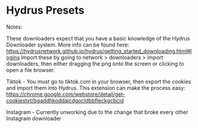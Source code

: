 # Hydrus Presets
Notes:

These downloaders expect that you have a basic knowledge of the Hydrus Downloader system. More info can be found here: https://hydrusnetwork.github.io/hydrus/getting_started_downloading.html#logins
Import these by going to network > downloaders > import downloaders, then either dragging the png onto the screen or clicking to open a file browser.

Tiktok - You must go to tiktok.com in your browser, then export the cookies and import them into Hydrus. This extension can make the process easy: https://chrome.google.com/webstore/detail/get-cookiestxt/bgaddhkoddajcdgocldbbfleckgcbcid

Instagram - Currently unworking due to the change that broke every other Instagram downloader
